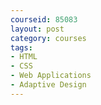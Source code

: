 ```yaml
---
courseid: 85083
layout: post
category: courses
tags:
- HTML
- CSS
- Web Applications
- Adaptive Design
---
```

